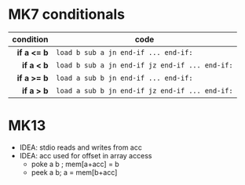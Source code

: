 # MK7 conditionals

|     condition | code                                           |
| ------------: | ---------------------------------------------- |
| **if a <= b** | `load b sub a jn end-if ... end-if:`           |
|  **if a < b** | `load b sub a jn end-if jz end-if ... end-if:` |
| **if a >= b** | `load a sub b jn end-if ... end-if:`           |
|  **if a > b** | `load a sub b jn end-if jz end-if ... end-if:` |



# MK13

- IDEA: stdio reads and writes from acc
- IDEA: acc used for offset in array access
  - poke a b ; mem[a+acc] = b
  - peek a b; a = mem[b+acc]
